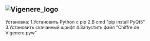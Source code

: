 ![Vigenere_logo](https://user-images.githubusercontent.com/78417304/109795425-a1e96980-7c62-11eb-92a6-00e155f9759d.png)
-------------------------------------
Установка:
1.Установить Python с pip
2.В cmd "pip install PyQt5"
3.Установить скачанный шрифт
4.Запустить файл "Chiffre de Vigenere.pyw"
